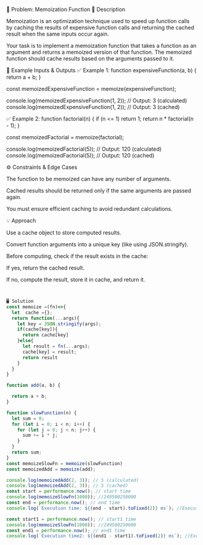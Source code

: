 📝 Problem: Memoization Function
📌 Description

Memoization is an optimization technique used to speed up function calls by caching the results of expensive function calls and returning the cached result when the same inputs occur again.

Your task is to implement a memoization function that takes a function as an argument and returns a memoized version of that function.
The memoized function should cache results based on the arguments passed to it.

🎯 Example Inputs & Outputs
✅ Example 1:
function expensiveFunction(a, b) {
  return a + b;
}

const memoizedExpensiveFunction = memoize(expensiveFunction);

console.log(memoizedExpensiveFunction(1, 2)); // Output: 3 (calculated)
console.log(memoizedExpensiveFunction(1, 2)); // Output: 3 (cached)

✅ Example 2:
function factorial(n) {
  if (n <= 1) return 1;
  return n * factorial(n - 1);
}

const memoizedFactorial = memoize(factorial);

console.log(memoizedFactorial(5)); // Output: 120 (calculated)
console.log(memoizedFactorial(5)); // Output: 120 (cached)

⚙️ Constraints & Edge Cases

The function to be memoized can have any number of arguments.

Cached results should be returned only if the same arguments are passed again.

You must ensure efficient caching to avoid redundant calculations.

💡 Approach

Use a cache object to store computed results.

Convert function arguments into a unique key (like using JSON.stringify).

Before computing, check if the result exists in the cache:

If yes, return the cached result.

If no, compute the result, store it in cache, and return it.
```javascript


🖥️ Solution 
const memoize =(fn)=>{ 
  let  cache ={};
  return function(...args){
    let key = JSON.stringify(args);
    if(cache[key]){
      return cache[key]
    }else{
      let result = fn(...args);
      cache[key] = result;
      return result
    }
  }
}

function add(a, b) {

  return a + b;
}

function slowFunction(n) {
  let sum = 0;
  for (let i = 0; i < n; i++) {
    for (let j = 0; j < n; j++) {
      sum += i * j;
    }
  }
  return sum;
}
const memoizeSlowFn = memoize(slowFunction)
const memoizedAdd = memoize(add);

console.log(memoizedAdd(2, 3)); // 5 (calculated)
console.log(memoizedAdd(2, 3)); // 5 (cached)
const start = performance.now(); // start time
console.log(memoizeSlowFn(1000)); //249500250000
const end = performance.now(); // end time
console.log(`Execution time: ${(end - start).toFixed(2)} ms`); //Execution time: 8.25 ms

const start1 = performance.now(); // start1 time
console.log(memoizeSlowFn(1000)); //249500250000
const end1 = performance.now(); // end1 time
console.log(`Execution time2: ${(end1 - start1).toFixed(2)} ms`); //Execution time2: 0.28 ms


